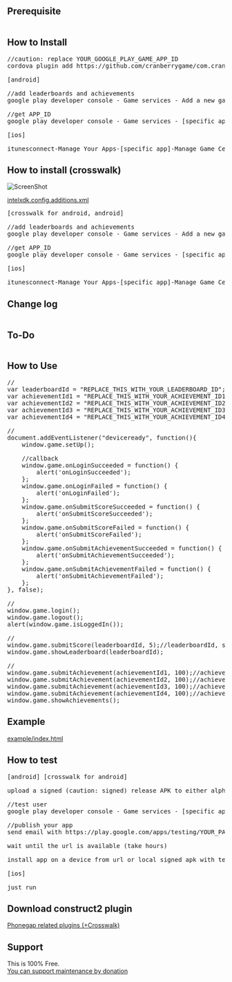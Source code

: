 ## Prerequisite ##

<pre>
</pre>

## How to Install ##

<pre>
//caution: replace YOUR_GOOGLE_PLAY_GAME_APP_ID
cordova plugin add https://github.com/cranberrygame/com.cranberrygame.phonegap.plugin.game --variable APP_ID="YOUR_GOOGLE_PLAY_GAME_APP_ID"

[android]

//add leaderboards and achievements
google play developer console - Game services - Add a new game - Enter the name of your game, choose its category, and click Continue. - ... - add leaderboards and achievements

//get APP_ID
google play developer console - Game services - [specific app] - get APP_ID (the number that appears beside the game name in the header of the Developer Console, e.g. "My Super Game - 12345678",. The APP_ID in this case is 12345678.)

[ios]

itunesconnect-Manage Your Apps-[specific app]-Manage Game Center-Enable for Single Game-Add Leaderboard-Leaderboard ID-don't need to wait for review
</pre>

## How to install (crosswalk) ##

![ScreenShot](https://raw.githubusercontent.com/cranberrygame/com.cranberrygame.phonegap.plugin.game/master/example/crosswalk_APP_ID.png)

<a href="https://raw.githubusercontent.com/cranberrygame/com.cranberrygame.phonegap.plugin.game/master/example/intelxdk.config.additions.xml">intelxdk.config.additions.xml</a>

<pre>
[crosswalk for android, android]

//add leaderboards and achievements
google play developer console - Game services - Add a new game - Enter the name of your game, choose its category, and click Continue. - ... - add leaderboards and achievements

//get APP_ID
google play developer console - Game services - [specific app] - get APP_ID (the number that appears beside the game name in the header of the Developer Console, e.g. "My Super Game - 12345678",. The APP_ID in this case is 12345678.)

[ios]

itunesconnect-Manage Your Apps-[specific app]-Manage Game Center-Enable for Single Game-Add Leaderboard-Leaderboard ID-don't need to wait for review
</pre>

## Change log ##

<pre>
</pre>

## To-Do ##

<pre>
</pre>	

## How to Use ##

<pre>
//
var leaderboardId = "REPLACE_THIS_WITH_YOUR_LEADERBOARD_ID";
var achievementId1 = "REPLACE_THIS_WITH_YOUR_ACHIEVEMENT_ID1";
var achievementId2 = "REPLACE_THIS_WITH_YOUR_ACHIEVEMENT_ID2";
var achievementId3 = "REPLACE_THIS_WITH_YOUR_ACHIEVEMENT_ID3";
var achievementId4 = "REPLACE_THIS_WITH_YOUR_ACHIEVEMENT_ID4";

//
document.addEventListener("deviceready", function(){
	window.game.setUp();

	//callback
    window.game.onLoginSucceeded = function() {
        alert('onLoginSucceeded');
    };	
    window.game.onLoginFailed = function() {
        alert('onLoginFailed');
    };
    window.game.onSubmitScoreSucceeded = function() {
        alert('onSubmitScoreSucceeded');
    };	
    window.game.onSubmitScoreFailed = function() {
        alert('onSubmitScoreFailed');
    };	
    window.game.onSubmitAchievementSucceeded = function() {
        alert('onSubmitAchievementSucceeded');
    };	
    window.game.onSubmitAchievementFailed = function() {
        alert('onSubmitAchievementFailed');
    };
}, false);

//
window.game.login();
window.game.logout();
alert(window.game.isLoggedIn());

//
window.game.submitScore(leaderboardId, 5);//leaderboardId, score
window.game.showLeaderboard(leaderboardId);

//
window.game.submitAchievement(achievementId1, 100);//achievementId, percent
window.game.submitAchievement(achievementId2, 100);//achievementId, percent
window.game.submitAchievement(achievementId3, 100);//achievementId, percent
window.game.submitAchievement(achievementId4, 100);//achievementId, percent
window.game.showAchievements();
</pre>

## Example ##

<a href="https://github.com/cranberrygame/com.cranberrygame.phonegap.plugin.game/blob/master/example/index.html">example/index.html</a>

## How to test ##

<pre>
[android] [crosswalk for android]

upload a signed (caution: signed) release APK to either alpha (recommended) or beta.

//test user
google play developer console - Game services - [specific app] - test - add tester

//publish your app
send email with https://play.google.com/apps/testing/YOUR_PACKAGE url to test user

wait until the url is available (take hours)

install app on a device from url or local signed apk with test account.

[ios]

just run
</pre>

## Download construct2 plugin ##

<a href="https://www.scirra.com/forum/viewtopic.php?t=109586">Phonegap related plugins (+Crosswalk)</a>

## Support ##

This is 100% Free.<br>
<a href="https://www.paypal.com/cgi-bin/webscr?cmd=_donations&business=F9MJ2UY9EKXRN&lc=KR&item_name=Phonegap%20game%20plugin%20donation&currency_code=USD&bn=PP%2dDonationsBF%3abtn_donateCC_LG%2egif%3aNonHosted">You can support maintenance by donation</a>

